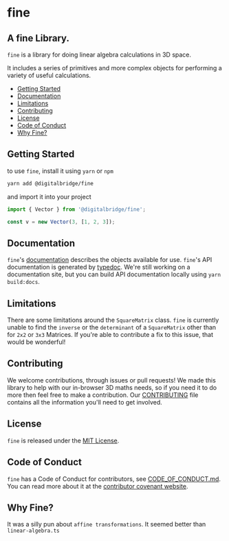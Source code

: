 # fine
## A fine Library. 

`fine` is a library for doing linear algebra calculations in 3D space.

It includes a series of primitives and more complex objects for performing a variety of useful calculations.

- [Getting Started](#getting-started)
- [Documentation](#documentation)
- [Limitations](#limitations)
- [Contributing](#contributing)
- [License](#license)
- [Code of Conduct](#code-of-conduct)
- [Why Fine?](#why-fine)


## Getting Started

to use `fine`, install it using `yarn` or `npm`

```bash
yarn add @digitalbridge/fine
```

and import it into your project

```typescript
import { Vector } from '@digitalbridge/fine';

const v = new Vector(3, [1, 2, 3]);
```

## Documentation

`fine`'s [documentation](./docs/index.md) describes the objects available for use. `fine`'s API documentation is generated by [typedoc](https://github.com/TypeStrong/typedoc). We're still working on a documentation site, but you can build API documentation locally using `yarn build:docs`.

## Limitations

There are some limitations around the `SquareMatrix` class. `fine` is currently unable to find the `inverse` or the `determinant` of a `SquareMatrix` other than for `2x2` or `3x3` Matrices. If you're able to contribute a fix to this issue, that would be wonderful!

## Contributing

We welcome contributions, through issues or pull requests! We made this library to help with our in-browser 3D maths needs, so if you need it to do more then feel free to make a contribution. Our [CONTRIBUTING](./CONTRIBUTING.md) file contains all the information you'll  need to get involved. 

## License

`fine` is released under the [MIT License](./LICENSE).

## Code of Conduct

`fine` has a Code of Conduct for contributors, see [CODE_OF_CONDUCT.md](./CODE_OF_CONDUCT.md). You can read more about it at the [contributor covenant website](https://www.contributor-covenant.org/).

## Why Fine?

It was a silly pun about `affine transformations`. It seemed better than `linear-algebra.ts`

